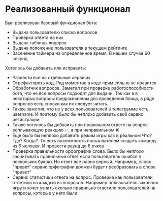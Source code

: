 # Реализованный функционал

Был реализован базовый функционал бота:

- Выдача пользователю списка вопросов
- Проверка ответа на них
- Выдача таблицы лидеров
- Выдача положение пользователя в текущем рейтинге
- Засечение таймера на определенное время. В нашем случае 60 секунд


Хотелось бы добавить или исправить:

- Разнести все на отдельные сервисы
- Отрефакторить код. Ряд моментов в коде прям сильно не нравится.
- Обработчик вопросов. Заметил при проверке работоспособности бота, что не все вопросы подходят для выдачи. Так как в
в некоторых вопросы предназначены для проведения блица, в ряде вопросов есть сноски как их следует читать.
- Также заметил, что не у всех пользователей в телеграмме есть username. И поэтому было бы неплохо добавить свой сервис регистрации
- Также хотелось бы добавить при правильном ответе на вопрос всплывающую реакцию ✅, а при неправильном ❌
- Еще было бы неплохо добавить режим игры как в реальном Что? Где? Когда?. То есть возможность пользователем создать 
команду из 6 человек. И провести раунд до 6 очков
- Проверка правильности орфографии слова. Было бы неплохо засчитывать правильный ответ если пользователь ошибся в нескольких буквах
Но ответ все равно верный. Например, слово "превет" сервис орфографии должен будет преобразовать в слово "привет"
- Сервис статистики ответа на вопрос. Проверка как пользователи ответили на каждый из вопросов.
Например пользователь закончил игру и хочет узнать сколько правильно ответило пользователей на вопросы, которые у него были